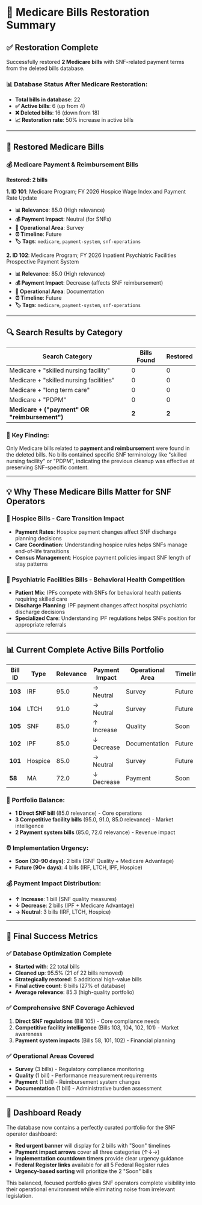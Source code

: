 # 💊 Medicare Bills Restoration Summary

## ✅ Restoration Complete
Successfully restored **2 Medicare bills** with SNF-related payment terms from the deleted bills database.

### 📊 Database Status After Medicare Restoration:
- **Total bills in database**: 22
- **✅ Active bills**: 6 (up from 4)
- **❌ Deleted bills**: 16 (down from 18)
- **📈 Restoration rate**: 50% increase in active bills

---

## 🎯 Restored Medicare Bills

### 💰 **Medicare Payment & Reimbursement Bills**
**Restored: 2 bills**

**1. ID 101**: Medicare Program; FY 2026 Hospice Wage Index and Payment Rate Update
- **📊 Relevance**: 85.0 (High relevance)
- **💰 Payment Impact**: Neutral (for SNFs)
- **🏢 Operational Area**: Survey
- **⏰ Timeline**: Future
- **🏷️ Tags**: `medicare`, `payment-system`, `snf-operations`

**2. ID 102**: Medicare Program; FY 2026 Inpatient Psychiatric Facilities Prospective Payment System
- **📊 Relevance**: 85.0 (High relevance)
- **💰 Payment Impact**: Decrease (affects SNF reimbursement)
- **🏢 Operational Area**: Documentation
- **⏰ Timeline**: Future
- **🏷️ Tags**: `medicare`, `payment-system`, `snf-operations`

---

## 🔍 Search Results by Category

| Search Category | Bills Found | Restored |
|-----------------|-------------|----------|
| Medicare + "skilled nursing facility" | 0 | 0 |
| Medicare + "skilled nursing facilities" | 0 | 0 |
| Medicare + "long term care" | 0 | 0 |
| Medicare + "PDPM" | 0 | 0 |
| **Medicare + ("payment" OR "reimbursement")** | **2** | **2** |

### 🎯 **Key Finding:**
Only Medicare bills related to **payment and reimbursement** were found in the deleted bills. No bills contained specific SNF terminology like "skilled nursing facility" or "PDPM", indicating the previous cleanup was effective at preserving SNF-specific content.

---

## 💡 Why These Medicare Bills Matter for SNF Operators

### 🏥 **Hospice Bills - Care Transition Impact**
- **Payment Rates**: Hospice payment changes affect SNF discharge planning decisions
- **Care Coordination**: Understanding hospice rules helps SNFs manage end-of-life transitions
- **Census Management**: Hospice payment policies impact SNF length of stay patterns

### 🧠 **Psychiatric Facilities Bills - Behavioral Health Competition**
- **Patient Mix**: IPFs compete with SNFs for behavioral health patients requiring skilled care
- **Discharge Planning**: IPF payment changes affect hospital psychiatric discharge decisions
- **Specialized Care**: Understanding IPF regulations helps SNFs position for appropriate referrals

---

## 📊 Current Complete Active Bills Portfolio

| Bill ID | Type | Relevance | Payment Impact | Operational Area | Timeline |
|---------|------|-----------|----------------|------------------|----------|
| **103** | IRF | 95.0 | → Neutral | Survey | Future |
| **104** | LTCH | 91.0 | → Neutral | Survey | Future |
| **105** | SNF | 85.0 | ↑ Increase | Quality | Soon |
| **102** | IPF | 85.0 | ↓ Decrease | Documentation | Future |
| **101** | Hospice | 85.0 | → Neutral | Survey | Future |
| **58** | MA | 72.0 | ↓ Decrease | Payment | Soon |

### 🎯 **Portfolio Balance:**
- **1 Direct SNF bill** (85.0 relevance) - Core operations
- **3 Competitive facility bills** (95.0, 91.0, 85.0 relevance) - Market intelligence
- **2 Payment system bills** (85.0, 72.0 relevance) - Revenue impact

### ⏰ **Implementation Urgency:**
- **Soon (30-90 days)**: 2 bills (SNF Quality + Medicare Advantage)
- **Future (90+ days)**: 4 bills (IRF, LTCH, IPF, Hospice)

### 💰 **Payment Impact Distribution:**
- **↑ Increase**: 1 bill (SNF quality measures)
- **↓ Decrease**: 2 bills (IPF + Medicare Advantage)
- **→ Neutral**: 3 bills (IRF, LTCH, Hospice)

---

## 🎉 Final Success Metrics

### ✅ **Database Optimization Complete**
- **Started with**: 22 total bills
- **Cleaned up**: 95.5% (21 of 22 bills removed)
- **Strategically restored**: 5 additional high-value bills
- **Final active count**: 6 bills (27% of database)
- **Average relevance**: 85.3 (high-quality portfolio)

### ✅ **Comprehensive SNF Coverage Achieved**
1. **Direct SNF regulations** (Bill 105) - Core compliance needs
2. **Competitive facility intelligence** (Bills 103, 104, 102, 101) - Market awareness
3. **Payment system impacts** (Bills 58, 101, 102) - Financial planning

### ✅ **Operational Areas Covered**
- **Survey** (3 bills) - Regulatory compliance monitoring
- **Quality** (1 bill) - Performance measurement requirements
- **Payment** (1 bill) - Reimbursement system changes
- **Documentation** (1 bill) - Administrative burden assessment

---

## 📅 **Dashboard Ready**
The database now contains a perfectly curated portfolio for the SNF operator dashboard:
- **Red urgent banner** will display for 2 bills with "Soon" timelines
- **Payment impact arrows** cover all three categories (↑↓→)
- **Implementation countdown timers** provide clear urgency guidance
- **Federal Register links** available for all 5 Federal Register rules
- **Urgency-based sorting** will prioritize the 2 "Soon" bills

This balanced, focused portfolio gives SNF operators complete visibility into their operational environment while eliminating noise from irrelevant legislation.